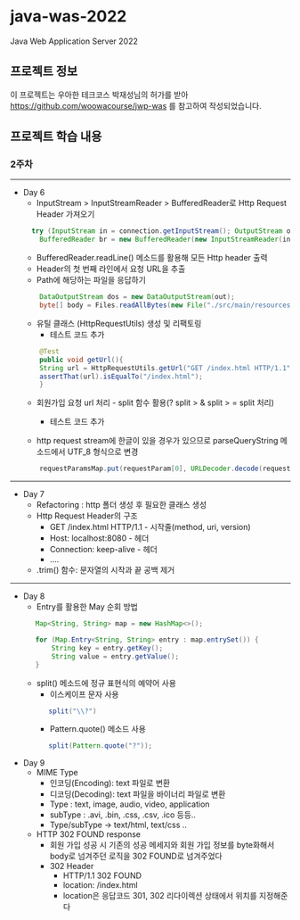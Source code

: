 # java-was-2022
Java Web Application Server 2022


## 프로젝트 정보 

이 프로젝트는 우아한 테크코스 박재성님의 허가를 받아 https://github.com/woowacourse/jwp-was 
를 참고하여 작성되었습니다.

## 프로젝트 학습 내용

### 2주차

---
 + Day 6
    + InputStream > InputStreamReader > BufferedReader로 Http Request Header 가져오기
    ``` java
      try (InputStream in = connection.getInputStream(); OutputStream out = connection.getOutputStream()) {
        BufferedReader br = new BufferedReader(new InputStreamReader(in, "UTF-8"));
    ```
    + BufferedReader.readLine() 메소드를 활용해 모든 Http header 출력
    + Header의 첫 번째 라인에서 요청 URL을 추출
    + Path에 해당하는 파일을 응답하기
    ``` java
        DataOutputStream dos = new DataOutputStream(out);
        byte[] body = Files.readAllBytes(new File("./src/main/resources/templates/" + url).toPath());
    ```
    + 유틸 클래스 (HttpRequestUtils) 생성 및 리팩토링
      + 테스트 코드 추가
    ``` java
        @Test
        public void getUrl(){
        String url = HttpRequestUtils.getUrl("GET /index.html HTTP/1.1");
        assertThat(url).isEqualTo("/index.html");
        }
    ```
    + 회원가입 요청 url 처리 - split 함수 활용(? split > & split > = split 처리)
      + 테스트 코드 추가
    
    + http request stream에 한글이 있을 경우가 있으므로 parseQueryString 메소드에서 UTF_8 형식으로 변경
    ``` java
        requestParamsMap.put(requestParam[0], URLDecoder.decode(requestParam[1], StandardCharsets.UTF_8));
    ```
  ---
  + Day 7
    + Refactoring : http 폴더 생성 후 필요한 클래스 생성
    + Http Request Header의 구조
      + GET /index.html HTTP/1.1  -  시작줄(method, uri, version)
      + Host: localhost:8080        -  헤더
      + Connection: keep-alive  -  헤더
      + ....
    + .trim() 함수: 문자열의 시작과 끝 공백 제거
  ---
  + Day 8
    + Entry를 활용한 May 순회 방법
    ```java
       Map<String, String> map = new HashMap<>();

       for (Map.Entry<String, String> entry : map.entrySet()) {
           String key = entry.getKey();
           String value = entry.getValue();
       }
    ```
    + split() 메소드에 정규 표현식의 예약어 사용
      + 이스케이프 문자 사용
      ```java
         split("\\?")
      ```
      + Pattern.quote() 메소드 사용
      ```java
         split(Pattern.quote("?"));
      ```
  + Day 9
    + MIME Type
      + 인코딩(Encoding): text 파일로 변환
      + 디코딩(Decoding): text 파일을 바이너리 파일로 변환
      + Type : text, image, audio, video, application
      + subType : .avi, .bin, .css, .csv, .ico 등등..
      + Type/subType -> text/html, text/css ..
    + HTTP 302 FOUND response
      + 회원 가입 성공 시 
      기존의 성공 메세지와 회원 가입 정보를 byte화해서 body로 넘겨주던 로직을
      302 FOUND로 넘겨주었다
      + 302 Header
        + HTTP/1.1 302 FOUND
        + location: /index.html
        + location은 응답코드 301, 302 리다이렉션 상태에서 위치를 지정해준다
    
    